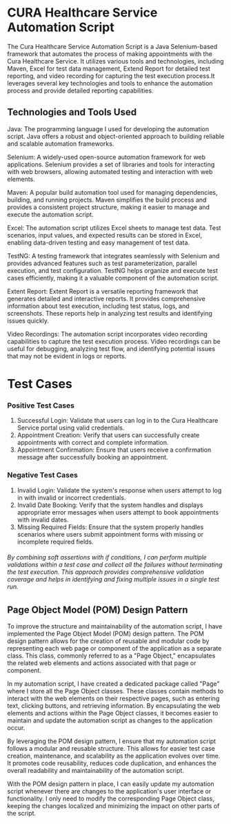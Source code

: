 # CURA Healthcare Service Automation Script       
The Cura Healthcare Service Automation Script is a Java Selenium-based framework that automates the process of making appointments with the Cura Healthcare Service. It utilizes various tools and technologies, including Maven, Excel for test data management, Extend Report for detailed test reporting, and video recording for capturing the test execution process.It leverages several key technologies and tools to enhance the automation process and provide detailed reporting capabilities.
## Technologies and Tools Used
Java: The programming language I used for developing the automation script. Java offers a robust and object-oriented approach to building reliable and scalable automation frameworks.

Selenium: A widely-used open-source automation framework for web applications. Selenium provides a set of libraries and tools for interacting with web browsers, allowing automated testing and interaction with web elements.

Maven: A popular build automation tool used for managing dependencies, building, and running projects. Maven simplifies the build process and provides a consistent project structure, making it easier to manage and execute the automation script.

Excel: The automation script utilizes Excel sheets to manage test data. Test scenarios, input values, and expected results can be stored in Excel, enabling data-driven testing and easy management of test data.

TestNG: A testing framework that integrates seamlessly with Selenium and provides advanced features such as test parameterization, parallel execution, and test configuration. TestNG helps organize and execute test cases efficiently, making it a valuable component of the automation script.

Extent Report: Extent Report is a versatile reporting framework that generates detailed and interactive reports. It provides comprehensive information about test execution, including test status, logs, and screenshots. These reports help in analyzing test results and identifying issues quickly.

Video Recordings: The automation script incorporates video recording capabilities to capture the test execution process. Video recordings can be useful for debugging, analyzing test flow, and identifying potential issues that may not be evident in logs or reports.

# Test Cases
### Positive Test Cases

1) Successful Login: Validate that users can log in to the Cura Healthcare Service portal using valid credentials.
2) Appointment Creation: Verify that users can successfully create appointments with correct and complete information.
3) Appointment Confirmation: Ensure that users receive a confirmation message after successfully booking an appointment.
### Negative Test Cases
1) Invalid Login: Validate the system's response when users attempt to log in with invalid or incorrect credentials.
2) Invalid Date Booking: Verify that the system handles and displays appropriate error messages when users attempt to book appointments with invalid dates.
3) Missing Required Fields: Ensure that the system properly handles scenarios where users submit appointment forms with missing or incomplete required fields.

###### By combining soft assertions with if conditions, I can perform multiple validations within a test case and collect all the failures without terminating the test execution. This approach provides comprehensive validation coverage and helps in identifying and fixing multiple issues in a single test run.

## Page Object Model (POM) Design Pattern

To improve the structure and maintainability of the automation script, I have implemented the Page Object Model (POM) design pattern. The POM design pattern allows for the creation of reusable and modular code by representing each web page or component of the application as a separate class. This class, commonly referred to as a "Page Object," encapsulates the related web elements and actions associated with that page or component.

In my automation script, I have created a dedicated package called "Page" where I store all the Page Object classes. These classes contain methods to interact with the web elements on their respective pages, such as entering text, clicking buttons, and retrieving information. By encapsulating the web elements and actions within the Page Object classes, it becomes easier to maintain and update the automation script as changes to the application occur.

By leveraging the POM design pattern, I ensure that my automation script follows a modular and reusable structure. This allows for easier test case creation, maintenance, and scalability as the application evolves over time. It promotes code reusability, reduces code duplication, and enhances the overall readability and maintainability of the automation script.

With the POM design pattern in place, I can easily update my automation script whenever there are changes to the application's user interface or functionality. I only need to modify the corresponding Page Object class, keeping the changes localized and minimizing the impact on other parts of the script.

